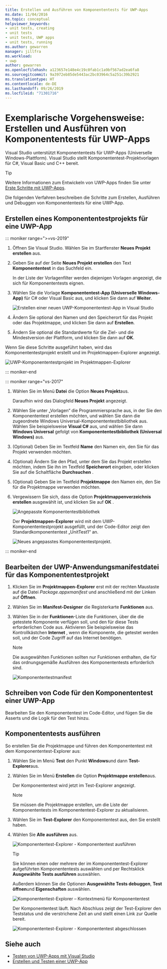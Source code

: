 ```yaml
---
title: Erstellen und Ausführen von Komponententests für UWP-Apps
ms.date: 11/04/2016
ms.topic: conceptual
helpviewer_keywords:
- unit tests, creating
- unit tests
- unit tests, UWP apps
- unit tests, running
ms.author: gewarren
manager: jillfra
ms.workload:
- uwp
author: gewarren
ms.openlocfilehash: a123657e148e4c19c0fab1c1a9bf567ad2ea6fa8
ms.sourcegitcommit: 9a3972eb85de5443ac2bc03964c5a251c39b2921
ms.translationtype: HT
ms.contentlocale: de-DE
ms.lasthandoff: 09/26/2019
ms.locfileid: "71301716"
---
```

# <a name="walkthrough-create-and-run-unit-tests-for-uwp-apps"></a>Exemplarische Vorgehensweise: Erstellen und Ausführen von Komponententests für UWP-Apps

Visual Studio unterstützt Komponententests für UWP-Apps (Universelle Windows-Plattform). Visual Studio stellt Komponententest-Projektvorlagen für C#, Visual Basic und C++ bereit.

> [!TIP]
> Weitere Informationen zum Entwickeln von UWP-Apps finden Sie unter [Erste Schritte mit UWP-Apps](/windows/uwp/get-started/).

Die folgenden Verfahren beschreiben die Schritte zum Erstellen, Ausführen und Debuggen von Komponententests für eine UWP-App.

## <a name="create-a-unit-test-project-for-a-uwp-app"></a>Erstellen eines Komponententestprojekts für eine UWP-App

::: moniker range=">=vs-2019"

1. Öffnen Sie Visual Studio. Wählen Sie im Startfenster **Neues Projekt erstellen** aus.

2. Geben Sie auf der Seite **Neues Projekt erstellen** den Text **Komponententest** in das Suchfeld ein.

   In der Liste der Vorlagenfilter werden diejenigen Vorlagen angezeigt, die sich für Komponententests eignen.

3. Wählen Sie die Vorlage **Komponententest-App (Universelle Windows-App)** für C# oder Visual Basic aus, und klicken Sie dann auf **Weiter**.

   ![Erstellen einer neuen UWP-Komponententest-App in Visual Studio](media/vs-2019/new-uwp-unit-test-app.png)

4. Ändern Sie optional den Namen und den Speicherort für das Projekt oder das Projektmappe, und klicken Sie dann auf **Erstellen**.

5. Ändern Sie optional die Standardwerte für die Ziel- und die Mindestversion der Plattform, und klicken Sie dann auf **OK**.

Wenn Sie diese Schritte ausgeführt haben, wird das Komponententestprojekt erstellt und im Projektmappen-Explorer angezeigt.

![UWP-Komponententestprojekt im Projektmappen-Explorer](media/vs-2019/uwp-unit-test-project-solution-explorer.png)

::: moniker-end

::: moniker range="vs-2017"

1. Wählen Sie im Menü **Datei** die Option **Neues Projekt**aus.

   Daraufhin wird das Dialogfeld **Neues Projekt** angezeigt.

2. Wählen Sie unter „Vorlagen“ die Programmiersprache aus, in der Sie den Komponententest erstellen möchten, und wählen Sie dann die zugeordnete Windows Universal-Komponententestbibliothek aus. Wählen Sie beispielsweise **Visual C#** aus, und wählen Sie dann **Windows Universal** gefolgt von **Komponententestbibliothek (Universal Windows)** aus.

3. (Optional) Geben Sie im Textfeld **Name** den Namen ein, den Sie für das Projekt verwenden möchten.

4. (Optional) Ändern Sie den Pfad, unter dem Sie das Projekt erstellen möchten, indem Sie ihn im Textfeld **Speicherort** eingeben, oder klicken Sie auf die Schaltfläche **Durchsuchen** .

5. (Optional) Geben Sie im Textfeld **Projektmappe** den Namen ein, den Sie für die Projektmappe verwenden möchten.

6. Vergewissern Sie sich, dass die Option **Projektmappenverzeichnis erstellen** ausgewählt ist, und klicken Sie auf **OK** .

   ![Angepasste Komponententestbibliothek](../test/media/unit_test_win8_1.png)

   Der **Projektmappen-Explorer** wird mit dem UWP-Komponententestprojekt ausgefüllt, und der Code-Editor zeigt den Standardkomponententest „UnitTest1“ an.

   ![Neues angepasstes Komponententestprojekt.](../test/media/unit_test_win8_unittestexplorer_newprojectcreated.png)

::: moniker-end

## <a name="edit-the-unit-test-projects-uwp-application-manifest-file"></a>Bearbeiten der UWP-Anwendungsmanifestdatei für das Komponententestprojekt

1. Klicken Sie im **Projektmappen-Explorer** erst mit der rechten Maustaste auf die Datei *Package.appxmanifest* und anschließend mit der Linken auf **Öffnen**.

2. Wählen Sie im **Manifest-Designer** die Registerkarte **Funktionen** aus.

3. Wählen Sie in der **Funktionen**-Liste die Funktionen, über die die getestete Komponente verfügen soll, und den für diese Tests erforderlichen Code aus. Aktivieren Sie beispielsweise das Kontrollkästchen **Internet** , wenn die Komponente, die getestet werden soll, und der Code Zugriff auf das Internet benötigen.

   > [!NOTE]
   > Die ausgewählten Funktionen sollten nur Funktionen enthalten, die für das ordnungsgemäße Ausführen des Komponententests erforderlich sind.

   ![Komponententestmanifest](../test/media/unit_test_win8_.png)

## <a name="code-the-unit-test-for-a-uwp-app"></a>Schreiben von Code für den Komponententest einer UWP-App

Bearbeiten Sie den Komponententest im Code-Editor, und fügen Sie die Asserts und die Logik für den Test hinzu.

## <a name="run-unit-tests"></a>Komponententests ausführen

So erstellen Sie die Projektmappe und führen den Komponententest mit dem Komponententest-Explorer aus:

1. Wählen Sie im Menü **Test** den Punkt **Windows**und dann **Test-Explorer**aus.

2. Wählen Sie im Menü **Erstellen** die Option **Projektmappe erstellen**aus.

   Der Komponententest wird jetzt im Test-Explorer angezeigt.

   > [!NOTE]
   > Sie müssen die Projektmappe erstellen, um die Liste der Komponententests im Komponententest-Explorer zu aktualisieren.

3. Wählen Sie im **Test-Explorer** den Komponententest aus, den Sie erstellt haben.

4. Wählen Sie **Alle ausführen** aus.

   ![Komponententest-Explorer &#45; Komponententest ausführen](../test/media/unit_test_win8_unittestexplorer_contextmenurun.png)

   > [!TIP]
   > Sie können einen oder mehrere der im Komponententest-Explorer aufgeführten Komponententests auswählen und per Rechtsklick **Ausgewählte Tests ausführen** auswählen.
   >
   > Außerdem können Sie die Optionen **Ausgewählte Tests debuggen**, **Test öffnen**und **Eigenschaften** auswählen.
   >
   > ![Komponententest-Explorer – Kontextmenü für Komponententest](../test/media/unit_test_win8_unittestexplorer_contextmenu.png)

   Der Komponententest läuft. Nach Abschluss zeigt der Test-Explorer den Teststatus und die verstrichene Zeit an und stellt einen Link zur Quelle bereit.

   ![Komponententest-Explorer &#45; Komponententest abgeschlossen](../test/media/unit_test_win8_unittestexplorer_done.png)

## <a name="see-also"></a>Siehe auch

- [Testen von UWP-Apps mit Visual Studio](../test/unit-test-your-code.md)
- [Erstellen und Testen einer UWP-App](/azure/devops/pipelines/apps/windows/universal?tabs=vsts)
